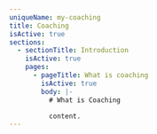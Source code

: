 ```yaml
---
uniqueName: my-coaching
title: Coaching
isActive: true
sections:
  - sectionTitle: Introduction
    isActive: true
    pages:
      - pageTitle: What is coaching
        isActive: true
        body: |-
          # What is Coaching

          content.
---
```

